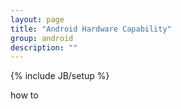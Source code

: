 ```yaml
---
layout: page
title: "Android Hardware Capability"
group: android
description: ""
---
```

{% include JB/setup %}

how to 

